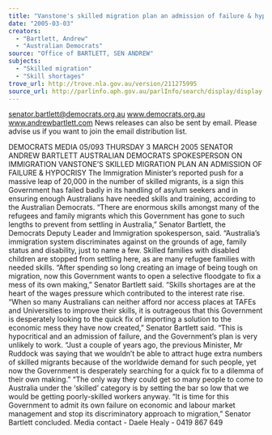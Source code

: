 ```yaml
---
title: "Vanstone's skilled migration plan an admission of failure & hypocrisy."
date: "2005-03-03"
creators:
  - "Bartlett, Andrew"
  - "Australian Democrats"
source: "Office of BARTLETT, SEN ANDREW"
subjects:
  - "Skilled migration"
  - "Skill shortages"
trove_url: http://trove.nla.gov.au/version/211275995
source_url: http://parlinfo.aph.gov.au/parlInfo/search/display/display.w3p;query=Id%3A%22media/pressrel/54DF6%22
---
```


 

 

 senator.bartlett@democrats.org.au     www.democrats.org.au    www.andrewbartlett.com  News releases can also be sent by email. Please advise us if you want to join the email distribution list. 

 DEMOCRATS  MEDIA 05/093 THURSDAY 3 MARCH 2005   SENATOR ANDREW BARTLETT AUSTRALIAN DEMOCRATS SPOKESPERSON ON IMMIGRATION  VANSTONE’S SKILLED MIGRATION PLAN AN ADMISSION OF FAILURE & HYPOCRISY The Immigration Minister’s reported push for a massive leap of 20,000 in the number of skilled migrants, is a sign this Government has failed badly in its handling of asylum seekers and in ensuring enough Australians have needed skills and training, according to the Australian Democrats.  “There are enormous skills amongst many of the refugees and family migrants which this Government has gone to such lengths to prevent from settling in Australia,” Senator Bartlett, the Democrats Deputy Leader and Immigration spokesperson, said.  “Australia’s immigration system discriminates against on the grounds of age, family status and disability, just to name a few. Skilled families with disabled children are stopped from settling here, as are many refugee families with needed skills. “After spending so long creating an image of being tough on migration, now this Government wants to open a selective floodgate to fix a mess of its own making,” Senator Bartlett said. “Skills shortages are at the heart of the wages pressure which contributed to the interest rate rise. “When so many Australians can neither afford nor access places at TAFEs and Universities to improve their skills, it is outrageous that this Government is desperately looking to the quick fix of importing a solution to the economic mess they have now created,” Senator Bartlett said. “This is hypocritical and an admission of failure, and the Government’s plan is very unlikely to work. “Just a couple of years ago, the previous Minister, Mr Ruddock was saying that we wouldn’t be able to attract huge extra numbers of skilled migrants because of the worldwide demand for such people, yet now the Government is desperately searching for a quick fix to a dilemma of their own making.” “The only way they could get so many people to come to Australia under the ‘skilled’ category is by setting the bar so low that we would be getting poorly-skilled workers anyway. “It is time for this Government to admit its own failure on economic and labour market management and stop its discriminatory approach to migration,” Senator Bartlett concluded. Media contact - Daele Healy - 0419 867 649 

